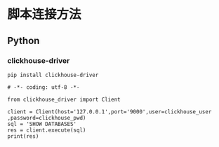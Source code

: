 # 脚本连接方法

## Python
### clickhouse-driver
```
pip install clickhouse-driver
```
```
# -*- coding: utf-8 -*-

from clickhouse_driver import Client

client = Client(host='127.0.0.1',port='9000',user=clickhouse_user ,password=clickhouse_pwd)
sql = 'SHOW DATABASES'
res = client.execute(sql)
print(res)
```

